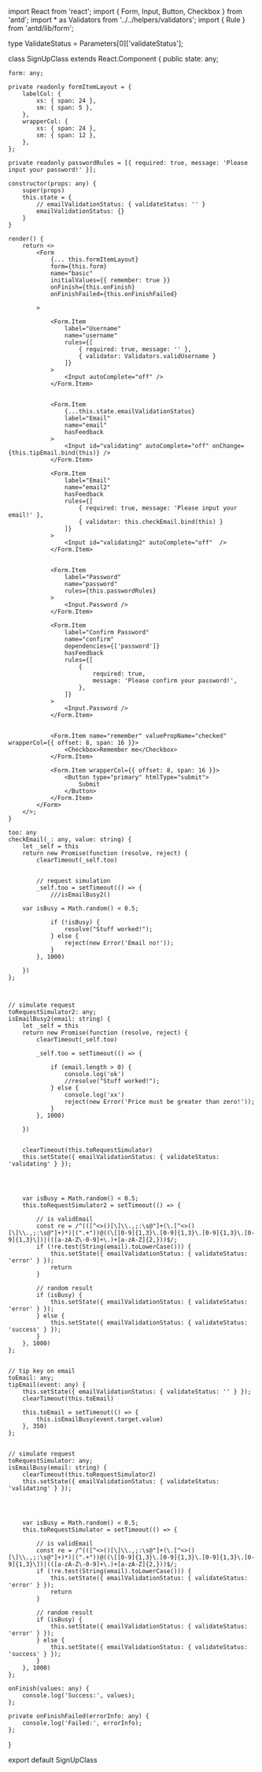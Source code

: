 import React from 'react';
import { Form, Input, Button, Checkbox } from 'antd';
import * as Validators from '../../helpers/validators';
import { Rule } from 'antd/lib/form';

type ValidateStatus = Parameters<typeof Form.Item>[0]['validateStatus'];

class SignUpClass extends React.Component {
    public state: any;

    form: any;

    private readonly formItemLayout = {
        labelCol: {
            xs: { span: 24 },
            sm: { span: 5 },
        },
        wrapperCol: {
            xs: { span: 24 },
            sm: { span: 12 },
        },
    };

    private readonly passwordRules = [{ required: true, message: 'Please input your password!' }];

    constructor(props: any) {
        super(props)
        this.state = {
            // emailValidationStatus: { validateStatus: '' }
            emailValidationStatus: {}
        }
    }

    render() {
        return <>
            <Form
                {... this.formItemLayout}
                form={this.form}
                name="basic"
                initialValues={{ remember: true }}
                onFinish={this.onFinish}
                onFinishFailed={this.onFinishFailed}

            >

                <Form.Item
                    label="Username"
                    name="username"
                    rules={[
                        { required: true, message: '' },
                        { validator: Validators.validUsername }
                    ]}
                >
                    <Input autoComplete="off" />
                </Form.Item>


                <Form.Item
                    {...this.state.emailValidationStatus}
                    label="Email"
                    name="email"
                    hasFeedback
                >
                    <Input id="validating" autoComplete="off" onChange={this.tipEmail.bind(this)} />
                </Form.Item>

                <Form.Item
                    label="Email"
                    name="email2"
                    hasFeedback
                    rules={[
                        { required: true, message: 'Please input your email!' },
                        { validator: this.checkEmail.bind(this) }
                    ]}
                >
                    <Input id="validating2" autoComplete="off"  />
                </Form.Item>


                <Form.Item
                    label="Password"
                    name="password"
                    rules={this.passwordRules}
                >
                    <Input.Password />
                </Form.Item>

                <Form.Item
                    label="Confirm Password"
                    name="confirm"
                    dependencies={['password']}
                    hasFeedback
                    rules={[
                        {
                            required: true,
                            message: 'Please confirm your password!',
                        },
                    ]}
                >
                    <Input.Password />
                </Form.Item>


                <Form.Item name="remember" valuePropName="checked" wrapperCol={{ offset: 8, span: 16 }}>
                    <Checkbox>Remember me</Checkbox>
                </Form.Item>

                <Form.Item wrapperCol={{ offset: 8, span: 16 }}>
                    <Button type="primary" htmlType="submit">
                        Submit
                    </Button>
                </Form.Item>
            </Form>
        </>;
    }

    too: any
    checkEmail(_: any, value: string) {
        let _self = this
        return new Promise(function (resolve, reject) {
            clearTimeout(_self.too)


            // request simulation
            _self.too = setTimeout(() => {
                ///isEmailBusy2()

        var isBusy = Math.random() < 0.5;

                if (!isBusy) {
                    resolve("Stuff worked!");
                } else {
                    reject(new Error('Email no!'));
                }
            }, 1000)

        })
    };



    // simulate request
    toRequestSimulator2: any;
    isEmailBusy2(email: string) {
        let _self = this
        return new Promise(function (resolve, reject) {
            clearTimeout(_self.too)

            _self.too = setTimeout(() => {
                
                if (email.length > 0) {
                    console.log('ok')
                    //resolve("Stuff worked!");
                } else {
                    console.log('xx')
                    reject(new Error('Price must be greater than zero!'));
                }
            }, 1000)

        })


        clearTimeout(this.toRequestSimulator)
        this.setState({ emailValidationStatus: { validateStatus: 'validating' } });




        var isBusy = Math.random() < 0.5;
        this.toRequestSimulator2 = setTimeout(() => {

            // is validEmail
            const re = /^(([^<>()[\]\\.,;:\s@"]+(\.[^<>()[\]\\.,;:\s@"]+)*)|(".+"))@((\[[0-9]{1,3}\.[0-9]{1,3}\.[0-9]{1,3}\.[0-9]{1,3}\])|(([a-zA-Z\-0-9]+\.)+[a-zA-Z]{2,}))$/;
            if (!re.test(String(email).toLowerCase())) {
                this.setState({ emailValidationStatus: { validateStatus: 'error' } });
                return
            }

            // random result
            if (isBusy) {
                this.setState({ emailValidationStatus: { validateStatus: 'error' } });
            } else {
                this.setState({ emailValidationStatus: { validateStatus: 'success' } });
            }
        }, 1000)
    };


    // tip key on email
    toEmail: any;
    tipEmail(event: any) {
        this.setState({ emailValidationStatus: { validateStatus: '' } });
        clearTimeout(this.toEmail)

        this.toEmail = setTimeout(() => {
            this.isEmailBusy(event.target.value)
        }, 350)
    };


    // simulate request
    toRequestSimulator: any;
    isEmailBusy(email: string) {
        clearTimeout(this.toRequestSimulator2)
        this.setState({ emailValidationStatus: { validateStatus: 'validating' } });




        var isBusy = Math.random() < 0.5;
        this.toRequestSimulator = setTimeout(() => {

            // is validEmail
            const re = /^(([^<>()[\]\\.,;:\s@"]+(\.[^<>()[\]\\.,;:\s@"]+)*)|(".+"))@((\[[0-9]{1,3}\.[0-9]{1,3}\.[0-9]{1,3}\.[0-9]{1,3}\])|(([a-zA-Z\-0-9]+\.)+[a-zA-Z]{2,}))$/;
            if (!re.test(String(email).toLowerCase())) {
                this.setState({ emailValidationStatus: { validateStatus: 'error' } });
                return
            }

            // random result
            if (isBusy) {
                this.setState({ emailValidationStatus: { validateStatus: 'error' } });
            } else {
                this.setState({ emailValidationStatus: { validateStatus: 'success' } });
            }
        }, 1000)
    };

    onFinish(values: any) {
        console.log('Success:', values);
    };

    private onFinishFailed(errorInfo: any) {
        console.log('Failed:', errorInfo);
    };

}

export default SignUpClass

